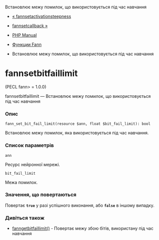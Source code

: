 Встановлює межу помилок, що використовується під час навчання

-   [« fannsetactivationsteepness](function.fann-set-activation-steepness.html)
    
-   [fannsetcallback »](function.fann-set-callback.html)
    
-   [PHP Manual](index.md)
    
-   [Функции Fann](ref.fann.md)
    
-   Встановлює межу помилок, що використовується під час навчання
    

# fannsetbitfaillimit

(PECL fann> = 1.0.0)

fannsetbitfaillimit — Встановлює межу помилок, що використовується під час навчання

### Опис

```methodsynopsis
fann_set_bit_fail_limit(resource $ann, float $bit_fail_limit): bool
```

Встановлює межу помилок, яка використовується під час навчання.

### Список параметрів

`ann`

Ресурс нейронної мережі.

`bit_fail_limit`

Межа помилок.

### Значення, що повертаються

Повертає **`true`** у разі успішного виконання, або **`false`** в іншому випадку.

### Дивіться також

-   [fanngetbitfaillimit()](function.fann-get-bit-fail-limit.html) - Повертає межу збою бітів, використану під час навчання